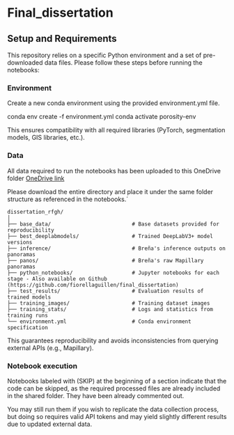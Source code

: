 # Final_dissertation


## Setup and Requirements

This repository relies on a specific Python environment and a set of pre-downloaded data files. Please follow these steps before running the notebooks:

### Environment

Create a new conda environment using the provided environment.yml file.

conda env create -f environment.yml
conda activate porosity-env


This ensures compatibility with all required libraries (PyTorch, segmentation models, GIS libraries, etc.).

### Data

All data required to run the notebooks has been uploaded to this OneDrive folder
[OneDrive link](https://1drv.ms/f/c/4c6a6da74e365895/Eqz4AqdmEwBGmbCQacSWJU0BoM4fBznq1S6KsvJ29zpQfw?e=mvMM8a)

Please download the entire directory and place it under the same folder structure as referenced in the notebooks.´

```text
dissertation_rfgh/
│
├── base_data/                          # Base datasets provided for reproducibility
├── best_deeplabmodels/                 # Trained DeepLabV3+ model versions
├── inference/                          # Breña's inference outputs on panoramas
├── panos/                              # Breña's raw Mapillary panoramas
├── python_notebooks/                   # Jupyter notebooks for each stage - Also available on Github (https://github.com/fiorellaguillen/final_dissertation)
├── test_results/                       # Evaluation results of trained models
├── training_images/                    # Training dataset images
├── training_stats/                     # Logs and statistics from training runs
└── environment.yml                     # Conda environment specification
```

This guarantees reproducibility and avoids inconsistencies from querying external APIs (e.g., Mapillary).

### Notebook execution

Notebooks labeled with (SKIP) at the beginning of a section indicate that the code can be skipped, as the required processed files are already included in the shared folder. They have been already commented out.

You may still run them if you wish to replicate the data collection process, but doing so requires valid API tokens and may yield slightly different results due to updated external data.
